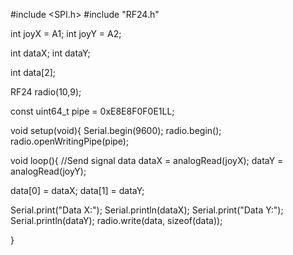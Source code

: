 #include <SPI.h> 
#include "RF24.h" 

int joyX = A1;
int joyY = A2;


int dataX;
int dataY;

int data[2];

RF24 radio(10,9); 
                                      
const uint64_t pipe = 0xE8E8F0F0E1LL; 


void setup(void){
  Serial.begin(9600);
  radio.begin();                     
  radio.openWritingPipe(pipe);      

void loop(){
  //Send signal data
  dataX = analogRead(joyX);
  dataY = analogRead(joyY);
  
  data[0] = dataX;
  data[1] = dataY;

  Serial.print("Data X:"); Serial.println(dataX);
  Serial.print("Data Y:"); Serial.println(dataY);
  radio.write(data, sizeof(data));
  
}
